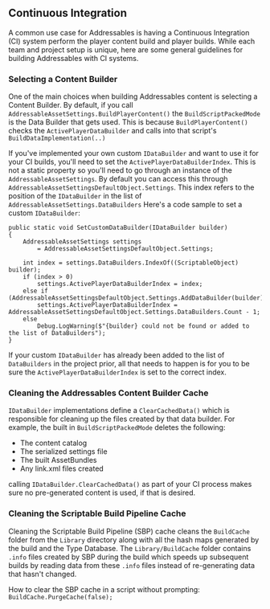 ## Continuous Integration
A common use case for Addressables is having a Continuous Integration (CI) system perform the player content build and player builds.  While each team and project setup is unique, here are some general guidelines for building Addressables with CI systems.

### Selecting a Content Builder
One of the main choices when building Addressables content is selecting a Content Builder.  By default, if you call `AddressableAssetSettings.BuildPlayerContent()` the `BuildScriptPackedMode` is the Data Builder that gets used.  This is because `BuildPlayerContent()` checks the `ActivePlayerDataBuilder` and calls into that script's `BuildDataImplementation(..)`  

If you've implemented your own custom `IDataBuilder` and want to use it for your CI builds, you'll need to set the `ActivePlayerDataBuilderIndex`.  This is not a static property so you'll need to go through an instance of the `AddressableAssetSettings`.  By default you can access this through `AddressableAssetSettingsDefaultObject.Settings`.  This index refers to the position of the `IDataBuilder` in the list of `AddressableAssetSettings.DataBuilders`  Here's a code sample to set a custom `IDataBuilder`:

```
public static void SetCustomDataBuilder(IDataBuilder builder)
{ 
    AddressableAssetSettings settings 
        = AddressableAssetSettingsDefaultObject.Settings;
    
    int index = settings.DataBuilders.IndexOf((ScriptableObject) builder);
    if (index > 0)
        settings.ActivePlayerDataBuilderIndex = index;
    else if (AddressableAssetSettingsDefaultObject.Settings.AddDataBuilder(builder))
        settings.ActivePlayerDataBuilderIndex = AddressableAssetSettingsDefaultObject.Settings.DataBuilders.Count - 1;
    else
        Debug.LogWarning($"{builder} could not be found or added to the list of DataBuilders");
}
```
If your custom `IDataBuilder` has already been added to the list of `DataBuilders` in the project prior, all that needs to happen is for you to be sure the `ActivePlayerDataBuilderIndex` is set to the correct index.

### Cleaning the Addressables Content Builder Cache
`IDataBuilder` implementations define a `ClearCachedData()` which is responsible for cleaning up the files created by that data builder.  For example, the built in `BuildScriptPackedMode` deletes the following:
- The content catalog
- The serialized settings file
- The built AssetBundles
- Any link.xml files created

calling `IDataBuilder.ClearCachedData()` as part of your CI process makes sure no pre-generated content is used, if that is desired.
### Cleaning the Scriptable Build Pipeline Cache
Cleaning the Scriptable Build Pipeline (SBP) cache cleans the `BuildCache` folder from the `Library` directory along with all the hash maps generated by the build and the Type Database.  The `Library/BuildCache` folder contains `.info` files created by SBP during the build which speeds up subsequent builds by reading data from these `.info` files instead of re-generating data that hasn't changed.

How to clear the SBP cache in a script without prompting: `BuildCache.PurgeCache(false);`
